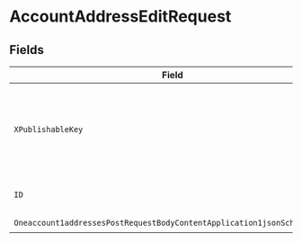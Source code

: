 # AccountAddressEditRequest


## Fields

| Field                                                                                                                                                                        | Type                                                                                                                                                                         | Required                                                                                                                                                                     | Description                                                                                                                                                                  | Example                                                                                                                                                                      |
| ---------------------------------------------------------------------------------------------------------------------------------------------------------------------------- | ---------------------------------------------------------------------------------------------------------------------------------------------------------------------------- | ---------------------------------------------------------------------------------------------------------------------------------------------------------------------------- | ---------------------------------------------------------------------------------------------------------------------------------------------------------------------------- | ---------------------------------------------------------------------------------------------------------------------------------------------------------------------------- |
| `XPublishableKey`                                                                                                                                                            | *string*                                                                                                                                                                     | :heavy_check_mark:                                                                                                                                                           | The publicly viewable identifier used to identify a merchant division.                                                                                                       |                                                                                                                                                                              |
| `ID`                                                                                                                                                                         | *string*                                                                                                                                                                     | :heavy_check_mark:                                                                                                                                                           | The ID of the address to edit                                                                                                                                                | D4g3h5tBuVYK9                                                                                                                                                                |
| `Oneaccount1addressesPostRequestBodyContentApplication1jsonSchemaInput`                                                                                                      | [shared.Oneaccount1addressesPostRequestBodyContentApplication1jsonSchemaInput](../../models/shared/oneaccount1addressespostrequestbodycontentapplication1jsonschemainput.md) | :heavy_check_mark:                                                                                                                                                           | N/A                                                                                                                                                                          |                                                                                                                                                                              |